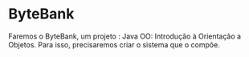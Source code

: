 # ByteBank
 Faremos o ByteBank, um projeto : Java OO: Introdução à Orientação a Objetos. Para isso, precisaremos criar o sistema que o compõe.
